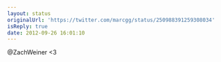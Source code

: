 ```yaml
---
layout: status
originalUrl: 'https://twitter.com/marcgg/status/250988391259308034'
isReply: true
date: 2012-09-26 16:01:10
---
```


@ZachWeiner &lt;3
